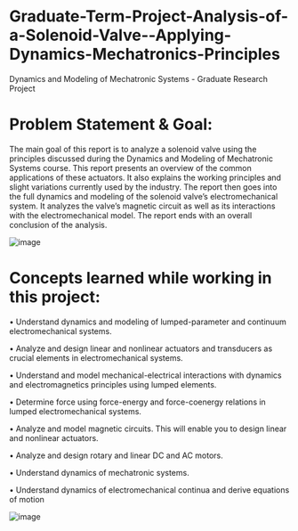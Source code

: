 # Graduate-Term-Project-Analysis-of-a-Solenoid-Valve--Applying-Dynamics-Mechatronics-Principles
Dynamics and Modeling of Mechatronic Systems - Graduate Research Project
 
# Problem Statement & Goal:

The main goal of this report is to analyze a solenoid valve using the principles discussed during 
the Dynamics and Modeling of Mechatronic Systems course. This report presents an overview of 
the common applications of these actuators. It also explains the working principles and slight 
variations currently used by the industry. The report then goes into the full dynamics and 
modeling of the solenoid valve’s electromechanical system. It analyzes the valve’s magnetic 
circuit as well as its interactions with the electromechanical model. The report ends with an 
overall conclusion of the analysis.

![image](https://github.com/carlos-navarro-naranjo-backup-account/Graduate-Term-Project-Analysis-of-a-Solenoid-Valve--Applying-Dynamics-Mechatronics-Principles/assets/134238682/b27d1c5a-433f-4a3e-810b-d80496a53207)

# Concepts learned while working in this project:

• Understand dynamics and modeling of lumped-parameter and continuum 
electromechanical systems.

• Analyze and design linear and nonlinear actuators and transducers as crucial elements in 
electromechanical systems.

• Understand and model mechanical-electrical interactions with dynamics and 
electromagnetics principles using lumped elements.

• Determine force using force-energy and force-coenergy relations in lumped 
electromechanical systems. 

• Analyze and model magnetic circuits. This will enable you to design linear and nonlinear 
actuators.

• Analyze and design rotary and linear DC and AC motors. 

• Understand dynamics of mechatronic systems. 

• Understand dynamics of electromechanical continua and derive equations of motion

![image](https://github.com/carlos-navarro-naranjo-backup-account/Graduate-Term-Project-Analysis-of-a-Solenoid-Valve--Applying-Dynamics-Mechatronics-Principles/assets/134238682/a7ba3854-569d-4b36-98cb-f2ca749d543a)
